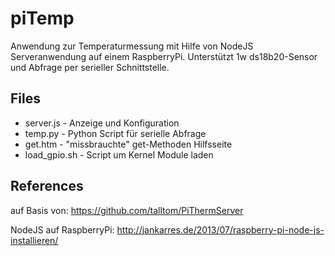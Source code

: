 piTemp
======
Anwendung zur Temperaturmessung mit Hilfe von NodeJS Serveranwendung auf einem RaspberryPi.
Unterstützt 1w ds18b20-Sensor und Abfrage per serieller Schnittstelle.

Files
-----
* server.js - Anzeige und Konfiguration
* temp.py - Python Script für serielle Abfrage
* get.htm - "missbrauchte" get-Methoden Hilfsseite
* load_gpio.sh - Script um Kernel Module laden

References
----------
auf Basis von:
https://github.com/talltom/PiThermServer

NodeJS auf RaspberryPi:
http://jankarres.de/2013/07/raspberry-pi-node-js-installieren/